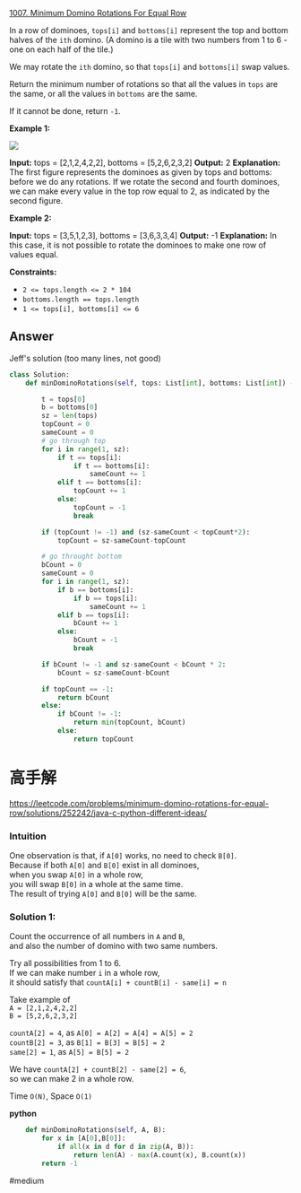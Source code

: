 [1007. Minimum Domino Rotations For Equal Row](https://leetcode.com/problems/minimum-domino-rotations-for-equal-row/)

In a row of dominoes, `tops[i]` and `bottoms[i]` represent the top and bottom halves of the `ith` domino. (A domino is a tile with two numbers from 1 to 6 - one on each half of the tile.)

We may rotate the `ith` domino, so that `tops[i]` and `bottoms[i]` swap values.

Return the minimum number of rotations so that all the values in `tops` are the same, or all the values in `bottoms` are the same.

If it cannot be done, return `-1`.

**Example 1:**

![](https://assets.leetcode.com/uploads/2021/05/14/domino.png)

**Input:** tops = [2,1,2,4,2,2], bottoms = [5,2,6,2,3,2]
**Output:** 2
**Explanation:** 
The first figure represents the dominoes as given by tops and bottoms: before we do any rotations.
If we rotate the second and fourth dominoes, we can make every value in the top row equal to 2, as indicated by the second figure.

**Example 2:**

**Input:** tops = [3,5,1,2,3], bottoms = [3,6,3,3,4]
**Output:** -1
**Explanation:** 
In this case, it is not possible to rotate the dominoes to make one row of values equal.

**Constraints:**

- `2 <= tops.length <= 2 * 104`
- `bottoms.length == tops.length`
- `1 <= tops[i], bottoms[i] <= 6`

## Answer

Jeff's solution (too many lines, not good)
```python
class Solution:
    def minDominoRotations(self, tops: List[int], bottoms: List[int]) -> int:

        t = tops[0]
        b = bottoms[0]
        sz = len(tops)
        topCount = 0
        sameCount = 0
        # go through top
        for i in range(1, sz):
            if t == tops[i]:
                if t == bottoms[i]:
                    sameCount += 1
            elif t == bottoms[i]:
                topCount += 1
            else:
                topCount = -1
                break

        if (topCount != -1) and (sz-sameCount < topCount*2):
            topCount = sz-sameCount-topCount

        # go throught bottom
        bCount = 0
        sameCount = 0
        for i in range(1, sz):
            if b == bottoms[i]:
                if b == tops[i]:
                    sameCount += 1
            elif b == tops[i]:
                bCount += 1
            else:
                bCount = -1
                break

        if bCount != -1 and sz-sameCount < bCount * 2:
            bCount = sz-sameCount-bCount

        if topCount == -1:
            return bCount
        else:
            if bCount != -1:
                return min(topCount, bCount)
            else:
                return topCount
```

# 高手解

https://leetcode.com/problems/minimum-domino-rotations-for-equal-row/solutions/252242/java-c-python-different-ideas/

### Intuition

One observation is that, if `A[0]` works, no need to check `B[0]`.  
Because if both `A[0]` and `B[0]` exist in all dominoes,  
when you swap `A[0]` in a whole row,  
you will swap `B[0]` in a whole at the same time.  
The result of trying `A[0]` and `B[0]` will be the same.  
  
### Solution 1:

Count the occurrence of all numbers in `A` and `B`,  
and also the number of domino with two same numbers.

Try all possibilities from 1 to 6.  
If we can make number `i` in a whole row,  
it should satisfy that `countA[i] + countB[i] - same[i] = n`

Take example of  
`A = [2,1,2,4,2,2]`  
`B = [5,2,6,2,3,2]`

`countA[2] = 4`, as `A[0] = A[2] = A[4] = A[5] = 2`  
`countB[2] = 3`, as `B[1] = B[3] = B[5] = 2`  
`same[2] = 1`, as `A[5] = B[5] = 2`

We have `countA[2] + countB[2] - same[2] = 6`,  
so we can make 2 in a whole row.

Time `O(N)`, Space `O(1)`


**python**

```python
    def minDominoRotations(self, A, B):
        for x in [A[0],B[0]]:
            if all(x in d for d in zip(A, B)):
                return len(A) - max(A.count(x), B.count(x))
        return -1
```


#medium 
